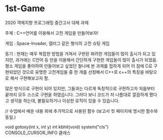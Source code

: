 # 1st-Game

2020 객체지향 프로그래밍 중간고사 대체 과제

주제 : C++언어를 이용해서 고전 게임을 만들어보자!

게임 : Space-Invader, 갤러그 같은 형식의 고전 슈팅 게임

동기 : 현재는 매우 복잡한 방법을 거쳐서 구현된 화려한 게임들이 많이 출시가 되고 있지만, 과거에는 C언어 등 만을 이용해서 간단하게 구현한 게임들이 많이 출시가 되었음. 평소 게임을 좋아하여 만들어보고 싶었던 찰나에 본 과제를 접하게 되어 이 참에 C로 구현되었던 것으로 유명한 고전게임들 중 한 개를 선정해서 C++로 c++의 특징을 바탕으로 해서 구현해보고자 함.


많은 방식으로 구현이 되어 있지만, 그들과는 다르게 독창적으로 구현하고자 처음부터 끝까지 모두 스스로 구현을 하였습니다.
그러다 보니 코드가 저 나름대로 깔끔하게 짰다고 생각을 하는데, 불필요하거나 이상한 로직이 있을 수 있습니다.


// 수업에서 배운 내용 외에 추가적으로 사용된 함수 (보고서 첫 페이지에 명시한 함수와 동일.)

void gotoxy(int x, int y)
int kbhit(void)
system("cls")
CONSOLE_CURSOR_INFO 클래스
